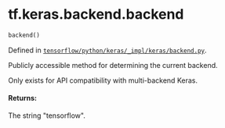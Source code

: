 <div itemscope itemtype="http://developers.google.com/ReferenceObject">
<meta itemprop="name" content="tf.keras.backend.backend" />
</div>

# tf.keras.backend.backend

``` python
backend()
```



Defined in [`tensorflow/python/keras/_impl/keras/backend.py`](https://www.tensorflow.org/code/tensorflow/python/keras/_impl/keras/backend.py).

Publicly accessible method for determining the current backend.

Only exists for API compatibility with multi-backend Keras.

#### Returns:

The string "tensorflow".